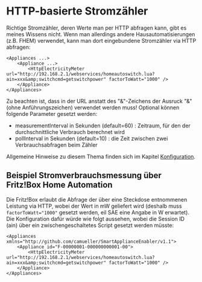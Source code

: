 # HTTP-basierte Stromzähler

Richtige Stromzähler, deren Werte man per HTTP abfragen kann, gibt es meines Wissens nicht. Wenn man allerdings andere Hausautomatisierungen (z.B. FHEM) verwendet, kann man dort eingebundene Stromzähler via HTTP abfragen:
```
<Appliances ...>
    <Appliance ...>
        <HttpElectricityMeter url="http://192.168.2.1/webservices/homeautoswitch.lua?ain=xxx&amp;switchcmd=getswitchpower" factorToWatt="1000" />
    </Appliance>
</Appliances>
```
Zu beachten ist, dass in der URL anstatt des "&"-Zeichens der Ausruck "&amp;" (ohne Anführungszeichen) verwendet werden muss!
Optional können folgende Parameter gesetzt werden:
- measurementInterval in Sekunden (default=60) : Zeitraum, für den der durchschnittliche Verbrauch berechnet wird
- pollInterval in Sekunden (default=10) : die Zeit zwischen zwei Verbrauchsabfragen beim Zähler

Allgemeine Hinweise zu diesem Thema finden sich im Kapitel [Konfiguration](Configuration_DE.md).

## Beispiel Stromverbrauchsmessung über Fritz!Box Home Automation
Die Fritz!Box erlaubt die Abfrage der über eine Steckdose entnommenen Leistung via HTTP, wobei der Wert in mW geliefert wird (deshalb muss ```factorToWatt="1000"``` gesetzt werden, eil SAE eine Angabe in W erwartet).
Die Konfiguration dafür würde wie folgt aussehen, wobei die Session ID (ain) über ein zwischengeschaltetes Script gesetzt werden müsste:
```
<Appliances xmlns="http://github.com/camueller/SmartApplianceEnabler/v1.1">
    <Appliance id="F-00000001-000000000001-00">
        <HttpElectricityMeter url="http://192.168.2.1/webservices/homeautoswitch.lua?ain=xxx&amp;switchcmd=getswitchpower" factorToWatt="1000" />
    </Appliance>
</Appliances>
```
